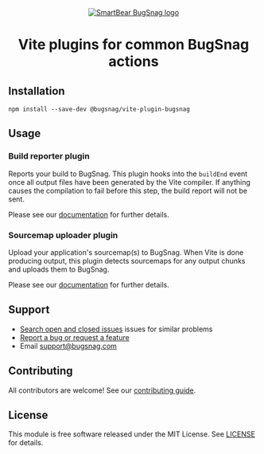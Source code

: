 <div align="center">
  <a href="https://www.bugsnag.com/platforms/javascript">
    <picture>
      <source media="(prefers-color-scheme: dark)" srcset="https://assets.smartbear.com/m/3dab7e6cf880aa2b/original/BugSnag-Repository-Header-Dark.svg">
      <img alt="SmartBear BugSnag logo" src="https://assets.smartbear.com/m/3945e02cdc983893/original/BugSnag-Repository-Header-Light.svg">
    </picture>
  </a>
  <h1>Vite plugins for common BugSnag actions</h1>
</div>

## Installation

```
npm install --save-dev @bugsnag/vite-plugin-bugsnag
```

## Usage

### Build reporter plugin

Reports your build to BugSnag. This plugin hooks into the `buildEnd` event once all output files have been generated by the Vite compiler. If anything causes the compilation to fail before this step, the build report will not be sent.

Please see our [documentation](https://docs.bugsnag.com/build-integrations/vite/#reporting-builds) for further details.

### Sourcemap uploader plugin

Upload your application's sourcemap(s) to BugSnag. When Vite is done producing output, this plugin detects sourcemaps for any output chunks and uploads them to BugSnag.

Please see our [documentation](https://docs.bugsnag.com/build-integrations/vite/#uploading-source-maps) for further details.

## Support

- [Search open and closed issues](https://github.com/bugsnag/vite-plugin-bugsnag/issues?q=is%3Aissue) issues for similar problems
- [Report a bug or request a feature](https://github.com/bugsnag/vite-plugin-bugsnag/issues/new)
- Email [support@bugsnag.com](mailto:support@bugsnag.com)

## Contributing

All contributors are welcome! See our [contributing guide](docs/CONTRIBUTING.md).

## License

This module is free software released under the MIT License. See [LICENSE](LICENSE) for details.
